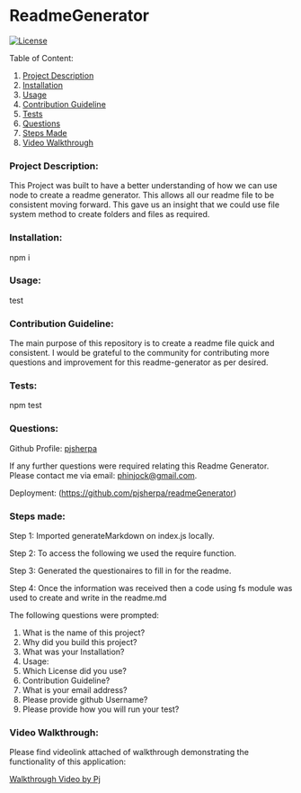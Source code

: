 # ReadmeGenerator 
  [![License](https://img.shields.io/badge/license-mit-blue.svg)
      ](https://opensource.org/licenses/mit)
  
  Table of Content:
  1. [Project Description](#Project-Description)
  2. [Installation](#Installation)
  3. [Usage](#Usage)
  4. [Contribution Guideline](#Contribution-Guideline)
  5. [Tests](#Tests)
  6. [Questions](#Questions)
  7. [Steps Made](#Steps-Made)
  8. [Video Walkthrough](#Video-Walkthrough)

### Project Description:

This Project was built to have a better understanding of how we can use node to create a readme generator. This allows all our readme file to be consistent moving forward. This gave us an insight that we could use file system method to create folders and files as required.

### Installation:
npm i

### Usage:

test

### Contribution Guideline:

The main purpose of this repository is to create a readme file quick and consistent. I would be grateful to the community for contributing more questions and improvement for this readme-generator as per desired.

### Tests:

npm test

### Questions:

Github Profile:
[pjsherpa](https://github.com/pjsherpa)


If any further questions were required relating this Readme Generator. 
Please contact me via email: phinjock@gmail.com.

Deployment:
(https://github.com/pjsherpa/readmeGenerator)

### Steps made:

Step 1: Imported generateMarkdown on index.js locally.

Step 2: To access the following we used the require function.

Step 3: Generated the questionaires to fill in for the readme.

Step 4: Once the information was received then a code using fs module was used to create and write in the readme.md

The following questions were prompted:

1. What is the name of this project?
2. Why did you build this project?
3. What was your Installation?
4. Usage:
5. Which License did you use?
6. Contribution Guideline?
7. What is your email address?
8. Please provide github Username?
9. Please provide how you will run your test?

### Video Walkthrough:
Please find videolink attached of walkthrough demonstrating the functionality of this application:

[Walkthrough Video by Pj](https://drive.google.com/file/d/1FKn4by1GY6aHwEOxVTyuNyA8qSB0UrLQ/view)
